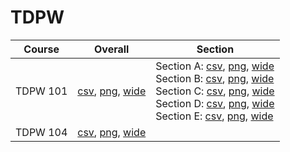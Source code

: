 # TDPW

| Course | Overall | Section |
| ------ | ------- | ------- |
| TDPW 101 | [csv](https://github.com/UCSD-Historical-Enrollment-Data/2024Winter/blob/main/overall/TDPW%20101.csv), [png](https://raw.githubusercontent.com/UCSD-Historical-Enrollment-Data/2024Winter/main/plot_overall/TDPW%20101.png), [wide](https://raw.githubusercontent.com/UCSD-Historical-Enrollment-Data/2024Winter/main/plot_overall_wide/TDPW%20101.png) | Section A: [csv](https://github.com/UCSD-Historical-Enrollment-Data/2024Winter/blob/main/section/TDPW%20101_A.csv), [png](https://raw.githubusercontent.com/UCSD-Historical-Enrollment-Data/2024Winter/main/plot_section/TDPW%20101_A.png), [wide](https://raw.githubusercontent.com/UCSD-Historical-Enrollment-Data/2024Winter/main/plot_section_wide/TDPW%20101_A.png)<br>Section B: [csv](https://github.com/UCSD-Historical-Enrollment-Data/2024Winter/blob/main/section/TDPW%20101_B.csv), [png](https://raw.githubusercontent.com/UCSD-Historical-Enrollment-Data/2024Winter/main/plot_section/TDPW%20101_B.png), [wide](https://raw.githubusercontent.com/UCSD-Historical-Enrollment-Data/2024Winter/main/plot_section_wide/TDPW%20101_B.png)<br>Section C: [csv](https://github.com/UCSD-Historical-Enrollment-Data/2024Winter/blob/main/section/TDPW%20101_C.csv), [png](https://raw.githubusercontent.com/UCSD-Historical-Enrollment-Data/2024Winter/main/plot_section/TDPW%20101_C.png), [wide](https://raw.githubusercontent.com/UCSD-Historical-Enrollment-Data/2024Winter/main/plot_section_wide/TDPW%20101_C.png)<br>Section D: [csv](https://github.com/UCSD-Historical-Enrollment-Data/2024Winter/blob/main/section/TDPW%20101_D.csv), [png](https://raw.githubusercontent.com/UCSD-Historical-Enrollment-Data/2024Winter/main/plot_section/TDPW%20101_D.png), [wide](https://raw.githubusercontent.com/UCSD-Historical-Enrollment-Data/2024Winter/main/plot_section_wide/TDPW%20101_D.png)<br>Section E: [csv](https://github.com/UCSD-Historical-Enrollment-Data/2024Winter/blob/main/section/TDPW%20101_E.csv), [png](https://raw.githubusercontent.com/UCSD-Historical-Enrollment-Data/2024Winter/main/plot_section/TDPW%20101_E.png), [wide](https://raw.githubusercontent.com/UCSD-Historical-Enrollment-Data/2024Winter/main/plot_section_wide/TDPW%20101_E.png) |
| TDPW 104 | [csv](https://github.com/UCSD-Historical-Enrollment-Data/2024Winter/blob/main/overall/TDPW%20104.csv), [png](https://raw.githubusercontent.com/UCSD-Historical-Enrollment-Data/2024Winter/main/plot_overall/TDPW%20104.png), [wide](https://raw.githubusercontent.com/UCSD-Historical-Enrollment-Data/2024Winter/main/plot_overall_wide/TDPW%20104.png) |  |
